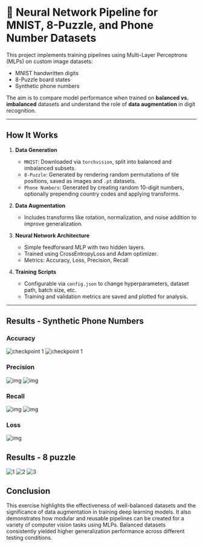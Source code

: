 # 🧠 Neural Network Pipeline for MNIST, 8-Puzzle, and Phone Number Datasets

This project implements training pipelines using Multi-Layer Perceptrons (MLPs) on custom image datasets:
- MNIST handwritten digits
- 8-Puzzle board states
- Synthetic phone numbers

The aim is to compare model performance when trained on **balanced vs. imbalanced** datasets and understand the role of **data augmentation** in digit recognition.

---

##  How It Works

1. **Data Generation**
   - `MNIST`: Downloaded via `torchvision`, split into balanced and imbalanced subsets.
   - `8-Puzzle`: Generated by rendering random permutations of tile positions, saved as images and `.pt` datasets.
   - `Phone Numbers`: Generated by creating random 10-digit numbers, optionally prepending country codes and applying transforms.

2. **Data Augmentation**
   - Includes transforms like rotation, normalization, and noise addition to improve generalization.

3. **Neural Network Architecture**
   - Simple feedforward MLP with two hidden layers.
   - Trained using CrossEntropyLoss and Adam optimizer.
   - Metrics: Accuracy, Loss, Precision, Recall

4. **Training Scripts**
   - Configurable via `config.json` to change hyperparameters, dataset path, batch size, etc.
   - Training and validation metrics are saved and plotted for analysis.

---
## Results - Synthetic Phone Numbers
### Accuracy
![checkpoint 1](src/accuracy.png)
![checkpoint 1](src/cross_accuracy.png)
### Precision
![img](src/precision.png)
![img](src/cross_precision.png)
### Recall
![img](src/recall.png)
![img](src/cross_recall.png)
### Loss
![img](src/loss.png)

## Results - 8 puzzle
![ 1](src/img1.png)
![ 2](src/img2.png)
![ 3](src/img3.png)


##  Conclusion

This exercise highlights the effectiveness of well-balanced datasets and the significance of data augmentation in training deep learning models. It also demonstrates how modular and reusable pipelines can be created for a variety of computer vision tasks using MLPs. Balanced datasets consistently yielded higher generalization performance across different testing conditions.

